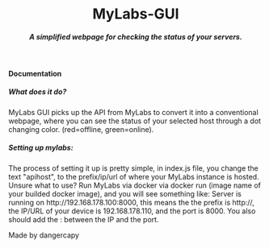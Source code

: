 <html>
    <header>
        <h1>MyLabs-GUI</h1>
        <h5>A simplified webpage for checking the status of your servers.</h5>
    </header>
    <body>
        <h4>Documentation</h4>
        <h5>What does it do?</h5>
        <p>MyLabs GUI picks up the API from MyLabs to convert it into a conventional webpage, where you can see the status of your selected host through a dot changing color. (red=offline, green=online).</p>
        <h5>Setting up mylabs:</h5>
        <p>The process of setting it up is pretty simple, in index.js file, you change the text "apihost", to the prefix/ip/url of where your MyLabs instance is hosted. Unsure what to use? Run MyLabs via docker via docker run (image name of your builded docker image), and you will see something like: Server is running on http://192.168.178.100:8000, this means the the prefix is http://, the IP/URL of your device is 192.168.178.110, and the port is 8000. You also should add the : between the IP and the port.
    <footer>
        <p>Made by dangercapy</p>
    </footer>
</html>
